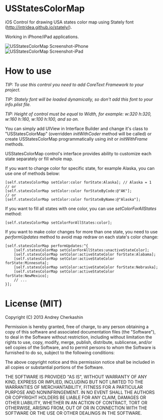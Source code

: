 USStatesColorMap
================

iOS Control for drawing USA states color map using Stately font (http://intridea.github.io/stately/).

Working in iPhone/iPad applications.

![USStatesColorMap Screenshot-iPhone](https://raw.github.com/Eclair/USStatesColorMap/master/Screenshots/screenshot-iPhone.png)
![USStatesColorMap Screenshot-iPad](https://raw.github.com/Eclair/USStatesColorMap/master/Screenshots/screenshot-iPad.png)

How to use
==========

_TIP: To use this control you need to add CoreText Framework to your project._

_TIP: Stately font will be loaded dynamically, so don't add this font to your info.plist file._ 

_TIP: Height of control must be equal to Width, for example: w:320 h:320, w:160 h:160, w:100 h:100, and so on._ 

You can simply add UIView in Interface Builder and change it's class to "USStatesColorMap" (overridden _initWithCoder_ method will be called) or create USStatesColorMap programmatically using _init_ or _initWithFrame_ methods.

USStatesColorMap control's interface provides ability to customize each state separately or fill whole map.
 
If you want to change color for specific state, for example Alaska, you can use one of methods below:

	[self.statesColorMap setColor:color forState:Alaska]; // Alaska = 1
	// or
	[self.statesColorMap setColor:color forStateByCode:@"AK"];
	// or
	[self.statesColorMap setColor:color forStateByName:@"Alaska"];

If you want to fill all states with one color, you can use _setColorForAllStates_ method:

	[self.statesColorMap setColorForAllStates:color];

If you want to make color changes for more than one state, you need to use _performUpdates_ method to avoid map redraw on each state's color change:

	[self.statesColorMap performUpdates:^{
		[self.statesColorMap setColorForAllStates:unactiveStateColor];
		[self.statesColorMap setColor:activeStateColor forState:Alabama];
		[self.statesColorMap setColor:activeStateColor forState:Minnesota];
		[self.statesColorMap setColor:activeStateColor forState:Nebraska];
		[self.statesColorMap setColor:activeStateColor forState:NewMexico];
		// ...
	}];

License (MIT)
=============

Copyright (C) 2013 Andrey Cherkashin

Permission is hereby granted, free of charge, to any person obtaining a copy of this software and associated documentation files (the "Software"), to deal in the Software without restriction, including without limitation the rights to use, copy, modify, merge, publish, distribute, sublicense, and/or sell copies of the Software, and to permit persons to whom the Software is furnished to do so, subject to the following conditions:

The above copyright notice and this permission notice shall be included in all copies or substantial portions of the Software.

THE SOFTWARE IS PROVIDED "AS IS", WITHOUT WARRANTY OF ANY KIND, EXPRESS OR IMPLIED, INCLUDING BUT NOT LIMITED TO THE WARRANTIES OF MERCHANTABILITY, FITNESS FOR A PARTICULAR PURPOSE AND NONINFRINGEMENT. IN NO EVENT SHALL THE AUTHORS OR COPYRIGHT HOLDERS BE LIABLE FOR ANY CLAIM, DAMAGES OR OTHER LIABILITY, WHETHER IN AN ACTION OF CONTRACT, TORT OR OTHERWISE, ARISING FROM, OUT OF OR IN CONNECTION WITH THE SOFTWARE OR THE USE OR OTHER DEALINGS IN THE SOFTWARE.